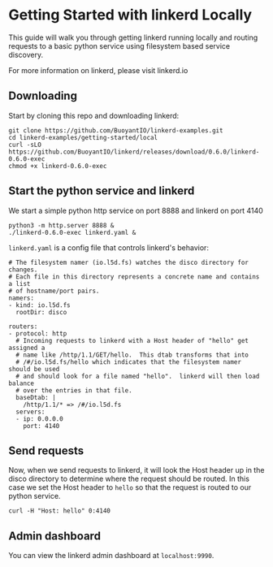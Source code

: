 # Getting Started with linkerd Locally

This guide will walk you through getting linkerd running locally and routing
requests to a basic python service using filesystem based service discovery.

For more information on linkerd, please visit linkerd.io

## Downloading

Start by cloning this repo and downloading linkerd:

```
git clone https://github.com/BuoyantIO/linkerd-examples.git
cd linkerd-examples/getting-started/local
curl -sLO https://github.com/BuoyantIO/linkerd/releases/download/0.6.0/linkerd-0.6.0-exec
chmod +x linkerd-0.6.0-exec
```

## Start the python service and linkerd

We start a simple python http service on port 8888 and linkerd on port 4140

```
python3 -m http.server 8888 &
./linkerd-0.6.0-exec linkerd.yaml &
```

`linkerd.yaml` is a config file that controls linkerd's behavior:

```
# The filesystem namer (io.l5d.fs) watches the disco directory for changes.
# Each file in this directory represents a concrete name and contains a list
# of hostname/port pairs.
namers:
- kind: io.l5d.fs
  rootDir: disco

routers:
- protocol: http
  # Incoming requests to linkerd with a Host header of "hello" get assigned a
  # name like /http/1.1/GET/hello.  This dtab transforms that into
  # /#/io.l5d.fs/hello which indicates that the filesystem namer should be used
  # and should look for a file named "hello".  linkerd will then load balance
  # over the entries in that file.
  baseDtab: |
    /http/1.1/* => /#/io.l5d.fs
  servers:
  - ip: 0.0.0.0
    port: 4140

```

## Send requests

Now, when we send requests to linkerd, it will look the Host header up in the
disco directory to determine where the request should be routed.  In this case
we set the Host header to `hello` so that the request is routed to our python
service.

```
curl -H "Host: hello" 0:4140
```

## Admin dashboard

You can view the linkerd admin dashboard at `localhost:9990`.

